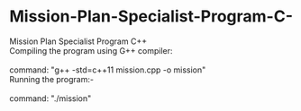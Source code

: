 # Mission-Plan-Specialist-Program-C-
Mission Plan Specialist Program C++
<br>
Compiling the program using G++ compiler:<br><br>
command: "g++ -std=c++11 mission.cpp -o mission"
<br>
Running the program:-<br><br>
command: "./mission"
